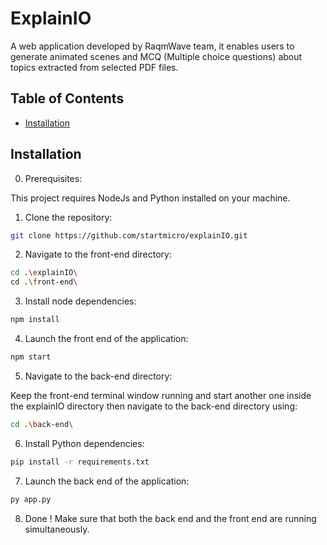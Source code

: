# ExplainIO

A web application developed by RaqmWave team, it enables users to generate animated scenes and MCQ (Multiple choice questions) about topics extracted from selected PDF files.
## Table of Contents

- [Installation](#installation)

## Installation

0. Prerequisites:

This project requires NodeJs and Python installed on your machine.

1. Clone the repository:

```bash
git clone https://github.com/startmicro/explainIO.git
```

2. Navigate to the front-end directory:

```bash
cd .\explainIO\
cd .\front-end\
```

3. Install node dependencies:

```bash
npm install
```


4. Launch the front end of the application:

```bash
npm start
```


5. Navigate to the back-end directory:

Keep the front-end terminal window running and start another one inside the explainIO directory then navigate to the back-end directory using:
```bash
cd .\back-end\
```

6. Install Python dependencies:

```bash
pip install -r requirements.txt
```

7. Launch the back end of the application:

```bash
py app.py
```

8. Done ! Make sure that both the back end and the front end are running simultaneously.
